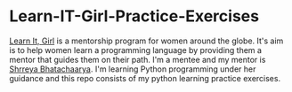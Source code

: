 # Learn-IT-Girl-Practice-Exercises
[Learn It, Girl](https://www.learnitgirl.com/) is a mentorship program for women around the globe. It's aim is to help women learn a programming language by providing them a mentor that guides them on their path. 
I'm a mentee and my mentor is [Shrreya Bhatachaarya](https://github.com/Shrreya). I'm learning Python programming under her guidance and this repo consists of my python learning practice exercises. 
